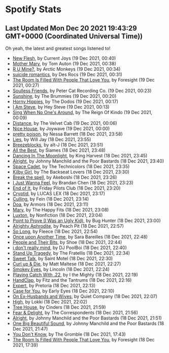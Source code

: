 
# Spotify Stats
## Last Updated Mon Dec 20 2021 19:43:29 GMT+0000 (Coordinated Universal Time))

Oh yeah, the latest and greatest songs listened to!

- [New Flesh](https://www.last.fm/music/Current+Joys/_/New+Flesh), by Current Joys (19 Dec 2021, 00:40)
- [Mother Mary](https://www.last.fm/music/Tom+Auton/_/Mother+Mary), by Tom Auton (19 Dec 2021, 00:38)
- [R U Mine?](https://www.last.fm/music/Arctic+Monkeys/_/R+U+Mine%3F), by Arctic Monkeys (19 Dec 2021, 00:34)
- [suicide romantics](https://www.last.fm/music/Des+Rocs/_/suicide+romantics), by Des Rocs (19 Dec 2021, 00:31)
- [The Room Is Filled With People That Love You](https://www.last.fm/music/Foresight/_/The+Room+Is+Filled+With+People+That+Love+You), by Foresight (19 Dec 2021, 00:27)
- [Soulless Friends](https://www.last.fm/music/Peter+Cat+Recording+Co./_/Soulless+Friends), by Peter Cat Recording Co. (19 Dec 2021, 00:23)
- [Sunshine](https://www.last.fm/music/The+Brummies/_/Sunshine), by The Brummies (19 Dec 2021, 00:20)
- [Horny Hippies](https://www.last.fm/music/The+Dodos/_/Horny+Hippies), by The Dodos (19 Dec 2021, 00:17)
- [I Am Steve](https://www.last.fm/music/Hey+Steve/_/I+Am+Steve), by Hey Steve (19 Dec 2021, 00:13)
- [Sing When No One's Around](https://www.last.fm/music/The+Reign+Of+Kindo/_/Sing+When+No+One%27s+Around), by The Reign Of Kindo (19 Dec 2021, 00:09)
- [Distance](https://www.last.fm/music/The+Velvet+Cab/_/Distance), by The Velvet Cab (19 Dec 2021, 00:06)
- [Nice House](https://www.last.fm/music/Joywave/_/Nice+House), by Joywave (19 Dec 2021, 00:00)
- [pretty poison](https://www.last.fm/music/Nessa+Barrett/_/pretty+poison), by Nessa Barrett (18 Dec 2021, 23:58)
- [Lies](https://www.last.fm/music/Will+Jay/_/Lies), by Will Jay (18 Dec 2021, 23:55)
- [Breezeblocks](https://www.last.fm/music/alt-J/_/Breezeblocks), by alt-J (18 Dec 2021, 23:51)
- [All the Best](https://www.last.fm/music/Siames/_/All+the+Best), by Siames (18 Dec 2021, 23:48)
- [Dancing In The Moonlight](https://www.last.fm/music/King+Harvest/_/Dancing+In+The+Moonlight), by King Harvest (18 Dec 2021, 23:45)
- [Alright](https://www.last.fm/music/Johnny+Manchild+and+the+Poor+Bastards/_/Alright), by Johnny Manchild and the Poor Bastards (18 Dec 2021, 23:40)
- [Space Cadet](https://www.last.fm/music/The+Technicolors/_/Space+Cadet), by The Technicolors (18 Dec 2021, 23:35)
- [Kilby Girl](https://www.last.fm/music/The+Backseat+Lovers/_/Kilby+Girl), by The Backseat Lovers (18 Dec 2021, 23:30)
- [Break the spell](https://www.last.fm/music/Akeboshi/_/Break+the+spell), by Akeboshi (18 Dec 2021, 23:26)
- [I Just Wanna Feel](https://www.last.fm/music/Brandan+Chen/_/I+Just+Wanna+Feel), by Brandan Chen (18 Dec 2021, 23:23)
- [End of It](https://www.last.fm/music/Friday+Pilots+Club/_/End+of+It), by Friday Pilots Club (18 Dec 2021, 23:20)
- [Cryptid](https://www.last.fm/music/LUCAS+LEX/_/Cryptid), by LUCAS LEX (18 Dec 2021, 23:17)
- [Culling](https://www.last.fm/music/Fein/_/Culling), by Fein (18 Dec 2021, 23:14)
- [Doa](https://www.last.fm/music/Armors/_/Doa), by Armors (18 Dec 2021, 23:11)
- [Mary](https://www.last.fm/music/The+Happy+Fits/_/Mary), by The Happy Fits (18 Dec 2021, 23:08)
- [Luxton](https://www.last.fm/music/Nonfiction/_/Luxton), by Nonfiction (18 Dec 2021, 23:04)
- [Point to Prove (I Was an Ugly Kid)](https://www.last.fm/music/Bug+Hunter/_/Point+to+Prove+(I+Was+an+Ugly+Kid)), by Bug Hunter (18 Dec 2021, 23:00)
- [Alrighty Aphrodite](https://www.last.fm/music/Peach+Pit/_/Alrighty+Aphrodite), by Peach Pit (18 Dec 2021, 22:57)
- [So Long](https://www.last.fm/music/Fleece/_/So+Long), by Fleece (18 Dec 2021, 22:54)
- [Once upon Another Time](https://www.last.fm/music/Sara+Bareilles/_/Once+upon+Another+Time), by Sara Bareilles (18 Dec 2021, 22:48)
- [People and Their Bits](https://www.last.fm/music/Shoe/_/People+and+Their+Bits), by Shoe (18 Dec 2021, 22:44)
- [i don't really mind](https://www.last.fm/music/DJ+PoolBoi/_/i+don%27t+really+mind), by DJ PoolBoi (18 Dec 2021, 22:40)
- [Stand Up Tragedy](https://www.last.fm/music/The+Fratellis/_/Stand+Up+Tragedy), by The Fratellis (18 Dec 2021, 22:34)
- [Sweet Talk](https://www.last.fm/music/Saint+Motel/_/Sweet+Talk), by Saint Motel (18 Dec 2021, 22:30)
- [Curl up & Die](https://www.last.fm/music/Matt+Maltese/_/Curl+up+&+Die), by Matt Maltese (18 Dec 2021, 22:27)
- [Smokey Eyes](https://www.last.fm/music/Lincoln/_/Smokey+Eyes), by Lincoln (18 Dec 2021, 22:24)
- [Playing Catch With .22](https://www.last.fm/music/I+the+Mighty/_/Playing+Catch+With+.22), by I the Mighty (18 Dec 2021, 22:19)
- [HandClap](https://www.last.fm/music/Fitz+and+the+Tantrums/_/HandClap), by Fitz and the Tantrums (18 Dec 2021, 22:16)
- [Expert](https://www.last.fm/music/Pretoria/_/Expert), by Pretoria (18 Dec 2021, 22:13)
- [Case for You](https://www.last.fm/music/Early+Eyes/_/Case+for+You), by Early Eyes (18 Dec 2021, 22:10)
- [On Ex-Husbands and Wives](https://www.last.fm/music/Quiet+Company/_/On+Ex-Husbands+and+Wives), by Quiet Company (18 Dec 2021, 22:07)
- [High](https://www.last.fm/music/Lokki/_/High), by Lokki (18 Dec 2021, 22:02)
- [Tree House](https://www.last.fm/music/Cinders/_/Tree+House), by Cinders (18 Dec 2021, 21:59)
- [Fear & Delight](https://www.last.fm/music/The+Correspondents/_/Fear+&+Delight), by The Correspondents (18 Dec 2021, 21:56)
- [Alright](https://www.last.fm/music/Johnny+Manchild+and+the+Poor+Bastards/_/Alright), by Johnny Manchild and the Poor Bastards (18 Dec 2021, 21:51)
- [One Big Beautiful Sound](https://www.last.fm/music/Johnny+Manchild+and+the+Poor+Bastards/_/One+Big+Beautiful+Sound), by Johnny Manchild and the Poor Bastards (18 Dec 2021, 21:47)
- [You Don't Know](https://www.last.fm/music/The+Gromble/_/You+Don%27t+Know), by The Gromble (18 Dec 2021, 17:43)
- [The Room Is Filled With People That Love You](https://www.last.fm/music/Foresight/_/The+Room+Is+Filled+With+People+That+Love+You), by Foresight (18 Dec 2021, 17:39)
